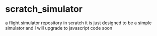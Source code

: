 # scratch_simulator
a flight simulator repository in scratch
it is just designed to be a simple simulator and I will upgrade to javascript code soon
